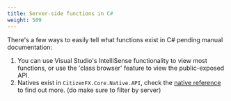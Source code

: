```yaml
---
title: Server-side functions in C#
weight: 509
---
```


There's a few ways to easily tell what functions exist in C# pending manual documentation:

1.  You can use Visual Studio's IntelliSense functionality to view most functions, or use the 'class browser' feature
    to view the public-exposed API.
2.  Natives exist in `CitizenFX.Core.Native.API`, check the [native reference](native-reference) to find out more.
    (do make sure to filter by server)

[native-reference]: https://runtime.fivem.net/doc/natives/
